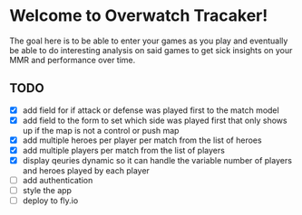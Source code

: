 # Welcome to Overwatch Tracaker!

The goal here is to be able to enter your games as you play and eventually be able to do interesting analysis on said games to get sick insights on your MMR and performance over time.

## TODO

- [x] add field for if attack or defense was played first to the match model
- [x] add field to the form to set which side was played first that only shows up if the map is not a control or push map
- [x] add multiple heroes per player per match from the list of heroes
- [x] add multiple players per match from the list of players
- [x] display qeuries dynamic so it can handle the variable number of players and heroes played by each player
- [ ] add authentication
- [ ] style the app
- [ ] deploy to fly.io
